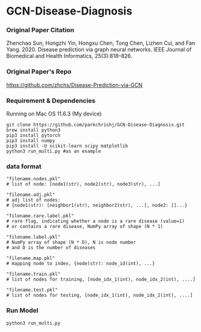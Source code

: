 # GCN-Disease-Diagnosis

### Original Paper Citation
Zhenchao Sun, Hongzhi Yin, Hongxu Chen, Tong Chen, Lizhen Cui, and Fan Yang. 2020. Disease prediction via graph neural networks. IEEE Journal of Biomedical and Health Informatics, 25(3):818–826.

### Original Paper's Repo
https://github.com/zhchs/Disease-Prediction-via-GCN

### Requirement & Dependencies
Running on Mac OS 11.6.3 (My device)

```shell script
git clone https://github.com/parkchrishj/GCN-Disease-Diagnosis.git
brew install python3
pip3 install pytorch
pip3 install numpy
pip3 install -U scikit-learn scipy matplotlib
python3 run_multi.py #as an example
```

### data format
```shell script
"filename.nodes.pkl"
# list of node: [node1(str), node2(str), node3(str), ...]

"filename.adj.pkl"
# adj list of nodes: 
# {node1(str): [neighbor1(str), neighbor2(str), ...], node2: []...}

"filename.rare.label.pkl"
# rare flag, indicating whether a node is a rare disease (value=1) 
# or contains a rare disease, NumPy array of shape (N * 1) 

"filename.label.pkl"
# NumPy array of shape (N * D), N is node number 
# and D is the number of diseases

"filename.map.pkl"
# mapping node to index, {node(str): node_id(int), ...}

"filename.train.pkl"
# list of nodes for training, [node_idx_1(int), node_idx_2(int), ....]

"filename.test.pkl"
# list of nodes for testing, [node_idx_1(int), node_idx_2(int), ....]
```

### Run Model
```shell script
python3 run_multi.py
```
